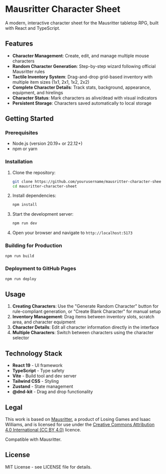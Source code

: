 # Mausritter Character Sheet

A modern, interactive character sheet for the Mausritter tabletop RPG, built with React and TypeScript.

## Features

- **Character Management**: Create, edit, and manage multiple mouse characters
- **Random Character Generation**: Step-by-step wizard following official Mausritter rules
- **Tactile Inventory System**: Drag-and-drop grid-based inventory with multiple item sizes (1x1, 2x1, 1x2, 2x2)
- **Complete Character Details**: Track stats, background, appearance, equipment, and hirelings
- **Character Status**: Mark characters as alive/dead with visual indicators
- **Persistent Storage**: Characters saved automatically to local storage

## Getting Started

### Prerequisites

- Node.js (version 20.19+ or 22.12+)
- npm or yarn

### Installation

1. Clone the repository:
   ```bash
   git clone https://github.com/yourusername/mausritter-character-sheet.git
   cd mausritter-character-sheet
   ```

2. Install dependencies:
   ```bash
   npm install
   ```

3. Start the development server:
   ```bash
   npm run dev
   ```

4. Open your browser and navigate to `http://localhost:5173`

### Building for Production

```bash
npm run build
```

### Deployment to GitHub Pages

```bash
npm run deploy
```

## Usage

1. **Creating Characters**: Use the "Generate Random Character" button for rule-compliant generation, or "Create Blank Character" for manual setup
2. **Inventory Management**: Drag items between inventory slots, scratch area, and character equipment
3. **Character Details**: Edit all character information directly in the interface
4. **Multiple Characters**: Switch between characters using the character selector

## Technology Stack

- **React 19** - UI framework
- **TypeScript** - Type safety
- **Vite** - Build tool and dev server
- **Tailwind CSS** - Styling
- **Zustand** - State management
- **@dnd-kit** - Drag and drop functionality

## Legal

This work is based on [Mausritter](https://mausritter.com), a product of Losing Games and Isaac Williams, and is licensed for use under the [Creative Commons Attribution 4.0 International (CC BY 4.0)](https://creativecommons.org/licenses/by/4.0/) licence.

Compatible with Mausritter.

## License

MIT License - see LICENSE file for details.
